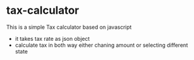 # tax-calculator
This is a simple Tax calculator based on javascript

* it takes tax rate as json object
* calculate tax in both way either chaning amount or selecting different state
